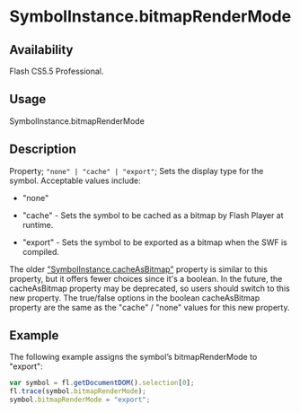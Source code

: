 # SymbolInstance.bitmapRenderMode

## Availability

Flash CS5.5 Professional.

## Usage

SymbolInstance.bitmapRenderMode

## Description

Property; `"none" | "cache" | "export"`; Sets the display type for the symbol. Acceptable values include:

- "none"

- "cache" - Sets the symbol to be cached as a bitmap by Flash Player at runtime.

- "export" - Sets the symbol to be exported as a bitmap when the SWF is compiled.

The older ["SymbolInstance.cacheAsBitmap"](../SymbolInstance_object/SymbolInstance7.md) property is similar to this property, but it offers fewer choices since it's a boolean. In the future, the cacheAsBitmap property may be deprecated, so users should switch to this new property. The true/false options in the boolean cacheAsBitmap property are the same as the "cache" / "none" values for this new property.

## Example

The following example assigns the symbol’s bitmapRenderMode to "export":

```javascript
var symbol = fl.getDocumentDOM().selection[0];
fl.trace(symbol.bitmapRenderMode);
symbol.bitmapRenderMode = "export";
```
